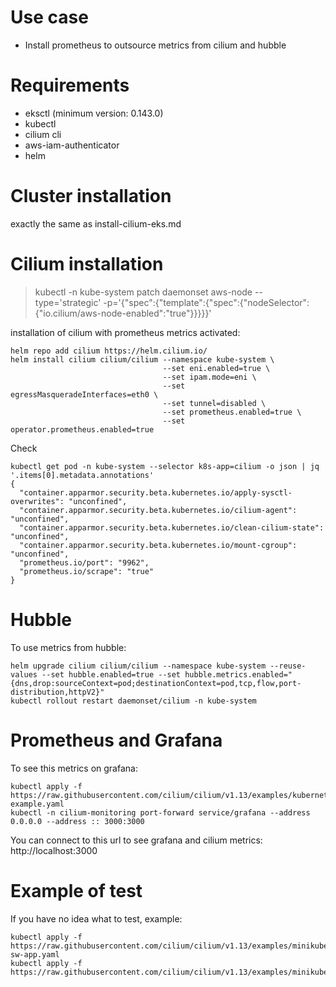 # Use case

* Install prometheus to outsource metrics from cilium and hubble

# Requirements

* eksctl (minimum version: 0.143.0)
* kubectl
* cilium cli
* aws-iam-authenticator
* helm

# Cluster installation

exactly the same as install-cilium-eks.md

# Cilium installation

> kubectl -n kube-system patch daemonset aws-node --type='strategic' -p='{"spec":{"template":{"spec":{"nodeSelector":{"io.cilium/aws-node-enabled":"true"}}}}}'

installation of cilium with prometheus metrics activated:

```
helm repo add cilium https://helm.cilium.io/
helm install cilium cilium/cilium --namespace kube-system \
                                  --set eni.enabled=true \
                                  --set ipam.mode=eni \
                                  --set egressMasqueradeInterfaces=eth0 \
                                  --set tunnel=disabled \
                                  --set prometheus.enabled=true \
                                  --set operator.prometheus.enabled=true
```

Check

```
kubectl get pod -n kube-system --selector k8s-app=cilium -o json | jq '.items[0].metadata.annotations'
{
  "container.apparmor.security.beta.kubernetes.io/apply-sysctl-overwrites": "unconfined",
  "container.apparmor.security.beta.kubernetes.io/cilium-agent": "unconfined",
  "container.apparmor.security.beta.kubernetes.io/clean-cilium-state": "unconfined",
  "container.apparmor.security.beta.kubernetes.io/mount-cgroup": "unconfined",
  "prometheus.io/port": "9962",
  "prometheus.io/scrape": "true"
}
```

# Hubble

To use metrics from hubble:

```
helm upgrade cilium cilium/cilium --namespace kube-system --reuse-values --set hubble.enabled=true --set hubble.metrics.enabled="{dns,drop:sourceContext=pod;destinationContext=pod,tcp,flow,port-distribution,httpV2}"
kubectl rollout restart daemonset/cilium -n kube-system
```

# Prometheus and Grafana

To see this metrics on grafana:

```
kubectl apply -f https://raw.githubusercontent.com/cilium/cilium/v1.13/examples/kubernetes/addons/prometheus/monitoring-example.yaml
kubectl -n cilium-monitoring port-forward service/grafana --address 0.0.0.0 --address :: 3000:3000
```

You can connect to this url to see grafana and cilium metrics: http://localhost:3000

# Example of test

If you have no idea what to test, example:

```
kubectl apply -f https://raw.githubusercontent.com/cilium/cilium/v1.13/examples/minikube/http-sw-app.yaml
kubectl apply -f https://raw.githubusercontent.com/cilium/cilium/v1.13/examples/minikube/sw_l3_l4_l7_policy.yaml
```
